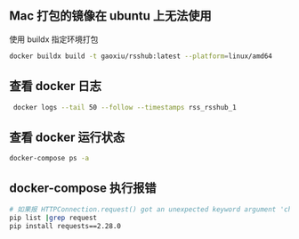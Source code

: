
## Mac 打包的镜像在 ubuntu 上无法使用

使用 buildx 指定环境打包

```bash
docker buildx build -t gaoxiu/rsshub:latest --platform=linux/amd64 
```

## 查看 docker 日志

```bash
 docker logs --tail 50 --follow --timestamps rss_rsshub_1
```

## 查看 docker 运行状态

```bash
docker-compose ps -a
```

## docker-compose 执行报错

```bash
# 如果报 HTTPConnection.request() got an unexpected keyword argument 'chunked'
pip list |grep request
pip install requests==2.28.0
```